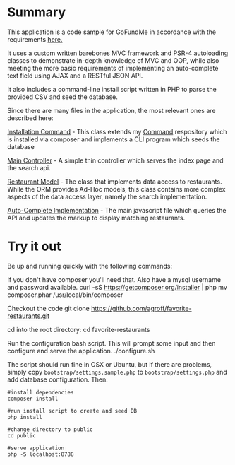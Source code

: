 # Summary
This application is a code sample for GoFundMe in accordance with the requirements [here.](https://www.gofundme.com/code-sample)

It uses a custom written barebones MVC framework and PSR-4 autoloading classes to demonstrate in-depth knowledge of MVC and OOP, while also meeting the more basic requirements of implementing an auto-complete text field using AJAX and a RESTful JSON API.
 
It also includes a command-line install script written in PHP to parse the provided CSV and seed the database.

Since there are many files in the application, the most relevant ones are described here:

[Installation Command](https://github.com/agroff/favorite-restaurants/blob/master/Groff/Restaurant/Command/Install.php) - This class extends my [Command](https://github.com/agroff/Command) respository which is installed via composer and implements a CLI program which seeds the database 

[Main Controller](https://github.com/agroff/favorite-restaurants/blob/master/Groff/Restaurant/Controller.php) - A simple thin controller which serves the index page and the search api.

[Restaurant Model](https://github.com/agroff/favorite-restaurants/blob/master/Groff/Restaurant/Restaurant.php) - The class that implements data access to restaurants. While the ORM provides Ad-Hoc models, this class contains more complex aspects of the data access layer, namely the search implementation.

[Auto-Complete Implementation](https://github.com/agroff/favorite-restaurants/blob/master/public/js/main.js) - The main javascript file which queries the API and updates the markup to display matching restaurants. 

# Try it out

Be up and running quickly with the following commands:

If you don't have composer you'll need that. Also have a mysql username and password available.
    curl -sS https://getcomposer.org/installer | php
    mv composer.phar /usr/local/bin/composer

Checkout the code
    git clone https://github.com/agroff/favorite-restaurants.git

cd into the root directory:
    cd favorite-restaurants

Run the configuration bash script. This will prompt some input and then configure and serve the application.
    ./configure.sh
    
The script should run fine in OSX or Ubuntu, but if there are problems, simply copy `bootstrap/settings.sample.php` to `bootstrap/settings.php` and add database configuration. Then:

    #install dependencies
    composer install
    
    #run install script to create and seed DB
    php install
    
    #change directory to public
    cd public
    
    #serve application
    php -S localhost:8788


